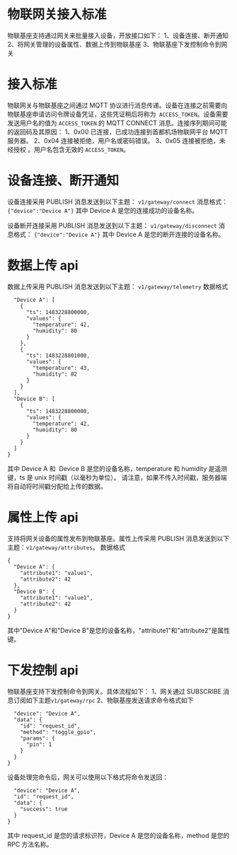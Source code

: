 # 物联网关接入标准

物联基座支持通过网关来批量接入设备，开放接口如下：
1、设备连接、断开通知
2、将网关管理的设备属性、数据上传到物联基座
3、物联基座下发控制命令到网关

# 接入标准

物联网关与物联基座之间通过 MQTT 协议进行消息传递。设备在连接之前需要向物联基座申请访问令牌设备凭证，这些凭证稍后将称为` ACCESS_TOKEN`。设备需要发送用户名的值为 `ACCESS_TOKEN` 的 MQTT CONNECT 消息。连接序列期间可能的返回码及其原因：
1、0x00 已连接，已成功连接到首都机场物联网平台 MQTT 服务器。
2、0x04 连接被拒绝，用户名或密码错误。
3、0x05 连接被拒绝，未经授权 。用户名包含无效的 `ACCESS_TOKEN`。

# 设备连接、断开通知

设备连接采用 PUBLISH 消息发送到以下主题：
`v1/gateway/connect`
消息格式：
`{"device":"Device A"}`
其中 Device A 是您的连接成功的设备名称。

设备断开连接采用 PUBLISH 消息发送到以下主题：
`v1/gateway/disconnect`
消息格式：
`{"device":"Device A"}`
其中 Device A 是您的断开连接的设备名称。

# 数据上传 api

数据上传采用 PUBLISH 消息发送到以下主题：
`v1/gateway/telemetry`
数据格式

```{
  "Device A": [
    {
      "ts": 1483228800000,
      "values": {
        "temperature": 42,
        "humidity": 80
      }
    },
    {
      "ts": 1483228801000,
      "values": {
        "temperature": 43,
        "humidity": 82
      }
    }
  ],
  "Device B": [
    {
      "ts": 1483228800000,
      "values": {
        "temperature": 42,
        "humidity": 80
      }
    }
  ]
}
```

其中 Device A 和  Device B 是您的设备名称，temperature 和 humidity 是遥测键，ts 是 unix 时间戳（以毫秒为单位）。
请注意，如果不传入时间戳，服务器端将自动将时间戳分配给上传的数据。

# 属性上传 api

支持将网关设备的属性发布到物联基座。属性上传采用 PUBLISH 消息发送到以下主题：`v1/gateway/attributes`。
数据格式

```
{
  "Device A": {
    "attribute1": "value1",
    "attribute2": 42
  },
  "Device B": {
    "attribute1": "value1",
    "attribute2": 42
  }
}
```

其中"Device A"和"Device B"是您的设备名称，"attribute1"和"attribute2"是属性键。

# 下发控制 api

物联基座支持下发控制命令到网关。具体流程如下：
1、网关通过 SUBSCRIBE 消息订阅如下主题`v1/gateway/rpc`
2、物联基座发送请求命令格式如下

```{
  "device": "Device A",
  "data": {
    "id": "request_id",
    "method": "toggle_gpio",
    "params": {
      "pin": 1
    }
  }
}
```

设备处理完命令后，网关可以使用以下格式将命令发送回：

```{
  "device": "Device A",
  "id": "request_id",
  "data": {
    "success": true
  }
}
```

其中 request_id 是您的请求标识符，Device A 是您的设备名称，method 是您的 RPC 方法名称。
